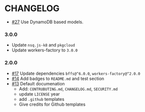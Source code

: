 # CHANGELOG

- [#27] Use DynamoDB based models.

### 3.0.0

- Update `nsq.js-k8` and `pkgcloud`
- Update workers-factory to `3.0.0`

### 2.0.0

- [#17] Update dependencies `bffs@^6.0.0`, `workers-factory@^2.0.0`
- [#14] Add badges to `README.md` and test section
- [#13] Default documenation
  - Add: `CONTRUBUTING.md`, `CHANGELOG.md`, `SECURITY.md`
  - update `LICENSE` year
  - add `.github` templates
  - Give credits for Github templates

[#13]: https://github.com/godaddy/carpenterd-worker/pull/13
[#14]: https://github.com/godaddy/carpenterd-worker/pull/14
[#17]: https://github.com/godaddy/carpenterd-worker/pull/17
[#27]: https://github.com/godaddy/carpenterd-worker/pull/27
